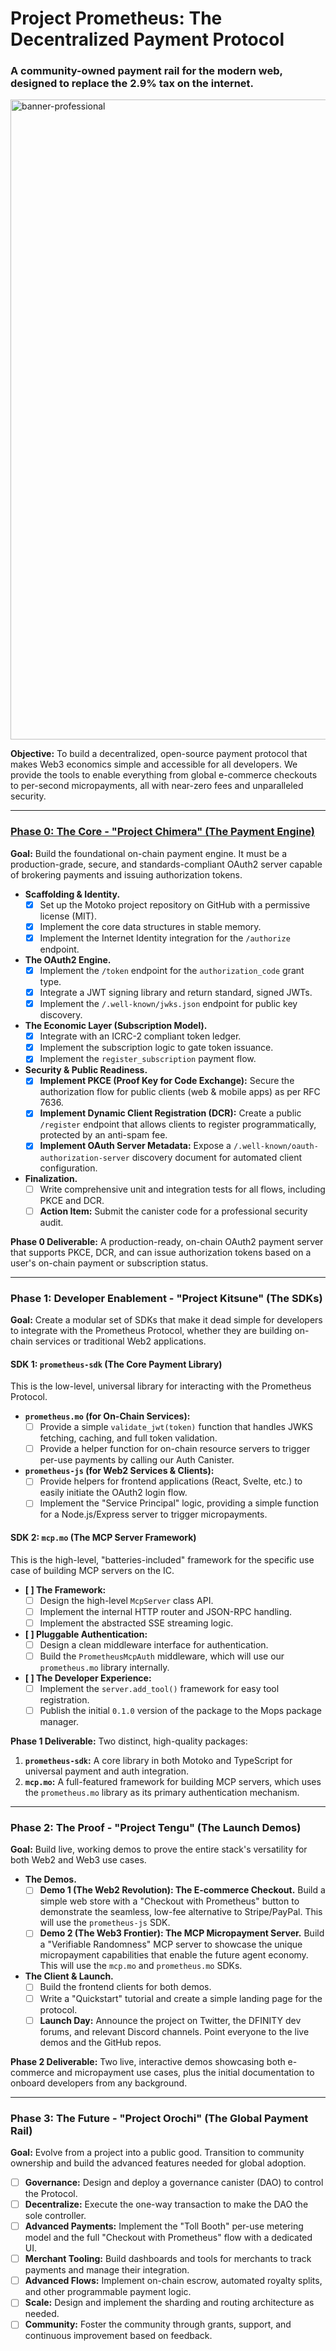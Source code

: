 # Project Prometheus: The Decentralized Payment Protocol

### A community-owned payment rail for the modern web, designed to replace the 2.9% tax on the internet.

<img width="1536" height="1024" alt="banner-professional" src="https://github.com/user-attachments/assets/b1214338-c1e7-45d9-848b-d37f8983dfa2" />


**Objective:** To build a decentralized, open-source payment protocol that makes Web3 economics simple and accessible for all developers. We provide the tools to enable everything from global e-commerce checkouts to per-second micropayments, all with near-zero fees and unparalleled security.

---

### [Phase 0: The Core - "Project Chimera" (The Payment Engine)](https://github.com/prometheus-protocol/chimera)

**Goal:** Build the foundational on-chain payment engine. It must be a production-grade, secure, and standards-compliant OAuth2 server capable of brokering payments and issuing authorization tokens.

*   **Scaffolding & Identity.**
    *   [x] Set up the Motoko project repository on GitHub with a permissive license (MIT).
    *   [x] Implement the core data structures in stable memory.
    *   [x] Implement the Internet Identity integration for the `/authorize` endpoint.

*   **The OAuth2 Engine.**
    *   [x] Implement the `/token` endpoint for the `authorization_code` grant type.
    *   [x] Integrate a JWT signing library and return standard, signed JWTs.
    *   [x] Implement the `/.well-known/jwks.json` endpoint for public key discovery.

*   **The Economic Layer (Subscription Model).**
    *   [x] Integrate with an ICRC-2 compliant token ledger.
    *   [x] Implement the subscription logic to gate token issuance.
    *   [x] Implement the `register_subscription` payment flow.

*   **Security & Public Readiness.**
    *   [x] **Implement PKCE (Proof Key for Code Exchange):** Secure the authorization flow for public clients (web & mobile apps) as per RFC 7636.
    *   [x] **Implement Dynamic Client Registration (DCR):** Create a public `/register` endpoint that allows clients to register programmatically, protected by an anti-spam fee.
    *   [x] **Implement OAuth Server Metadata:** Expose a `/.well-known/oauth-authorization-server` discovery document for automated client configuration.

*   **Finalization.**
    *   [ ] Write comprehensive unit and integration tests for all flows, including PKCE and DCR.
    *   [ ] **Action Item:** Submit the canister code for a professional security audit.

**Phase 0 Deliverable:** A production-ready, on-chain OAuth2 payment server that supports PKCE, DCR, and can issue authorization tokens based on a user's on-chain payment or subscription status.

---

### Phase 1: Developer Enablement - "Project Kitsune" (The SDKs)

**Goal:** Create a modular set of SDKs that make it dead simple for developers to integrate with the Prometheus Protocol, whether they are building on-chain services or traditional Web2 applications.

#### SDK 1: `prometheus-sdk` (The Core Payment Library)
This is the low-level, universal library for interacting with the Prometheus Protocol.

*   **`prometheus.mo` (for On-Chain Services):**
    *   [ ] Provide a simple `validate_jwt(token)` function that handles JWKS fetching, caching, and full token validation.
    *   [ ] Provide a helper function for on-chain resource servers to trigger per-use payments by calling our Auth Canister.

*   **`prometheus-js` (for Web2 Services & Clients):**
    *   [ ] Provide helpers for frontend applications (React, Svelte, etc.) to easily initiate the OAuth2 login flow.
    *   [ ] Implement the "Service Principal" logic, providing a simple function for a Node.js/Express server to trigger micropayments.

#### SDK 2: `mcp.mo` (The MCP Server Framework)
This is the high-level, "batteries-included" framework for the specific use case of building MCP servers on the IC.

*   **[ ] The Framework:**
    *   [ ] Design the high-level `McpServer` class API.
    *   [ ] Implement the internal HTTP router and JSON-RPC handling.
    *   [ ] Implement the abstracted SSE streaming logic.
*   **[ ] Pluggable Authentication:**
    *   [ ] Design a clean middleware interface for authentication.
    *   [ ] Build the `PrometheusMcpAuth` middleware, which will use our `prometheus.mo` library internally.
*   **[ ] The Developer Experience:**
    *   [ ] Implement the `server.add_tool()` framework for easy tool registration.
    *   [ ] Publish the initial `0.1.0` version of the package to the Mops package manager.

**Phase 1 Deliverable:** Two distinct, high-quality packages:
1.  **`prometheus-sdk`:** A core library in both Motoko and TypeScript for universal payment and auth integration.
2.  **`mcp.mo`:** A full-featured framework for building MCP servers, which uses the `prometheus.mo` library as its primary authentication mechanism.

---

### Phase 2: The Proof - "Project Tengu" (The Launch Demos)

**Goal:** Build live, working demos to prove the entire stack's versatility for both Web2 and Web3 use cases.

*   **The Demos.**
    *   [ ] **Demo 1 (The Web2 Revolution): The E-commerce Checkout.** Build a simple web store with a "Checkout with Prometheus" button to demonstrate the seamless, low-fee alternative to Stripe/PayPal. This will use the `prometheus-js` SDK.
    *   [ ] **Demo 2 (The Web3 Frontier): The MCP Micropayment Server.** Build a "Verifiable Randomness" MCP server to showcase the unique micropayment capabilities that enable the future agent economy. This will use the `mcp.mo` and `prometheus.mo` SDKs.

*   **The Client & Launch.**
    *   [ ] Build the frontend clients for both demos.
    *   [ ] Write a "Quickstart" tutorial and create a simple landing page for the protocol.
    *   [ ] **Launch Day:** Announce the project on Twitter, the DFINITY dev forums, and relevant Discord channels. Point everyone to the live demos and the GitHub repos.

**Phase 2 Deliverable:** Two live, interactive demos showcasing both e-commerce and micropayment use cases, plus the initial documentation to onboard developers from any background.

---

### Phase 3: The Future - "Project Orochi" (The Global Payment Rail)

**Goal:** Evolve from a project into a public good. Transition to community ownership and build the advanced features needed for global adoption.

*   [ ] **Governance:** Design and deploy a governance canister (DAO) to control the Protocol.
*   [ ] **Decentralize:** Execute the one-way transaction to make the DAO the sole controller.
*   [ ] **Advanced Payments:** Implement the "Toll Booth" per-use metering model and the full "Checkout with Prometheus" flow with a dedicated UI.
*   [ ] **Merchant Tooling:** Build dashboards and tools for merchants to track payments and manage their integration.
*   [ ] **Advanced Flows:** Implement on-chain escrow, automated royalty splits, and other programmable payment logic.
*   [ ] **Scale:** Design and implement the sharding and routing architecture as needed.
*   [ ] **Community:** Foster the community through grants, support, and continuous improvement based on feedback.
